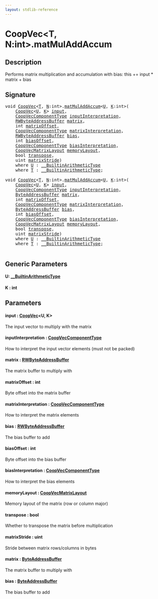 ```yaml
---
layout: stdlib-reference
---
```


# CoopVec\<T, N:int\>\.matMulAddAccum

## Description

Performs matrix multiplication and accumulation with bias: this += input * matrix + bias



## Signature 

<pre>
<span class="code_keyword">void</span> <a href="index.md" class="code_type">CoopVec</a>&lt;<a href="index.md#typeparam-T" class="code_type">T</a>, <a href="index.md#decl-N" class="code_var">N</a>:<span class="code_keyword">int</span>&gt;.<a href="matmuladdaccum-369.md">matMulAddAccum</a>&lt;<a href="matmuladdaccum-369.md#typeparam-U" class="code_type">U</a>, <a href="matmuladdaccum-369.md#decl-K" class="code_var">K</a>:<span class="code_keyword">int</span>&gt;(
    <a href="index.md" class="code_type">CoopVec</a>&lt;<a href="matmuladdaccum-369.md#typeparam-U" class="code_type">U</a>, <a href="matmuladdaccum-369.md#decl-K" class="code_var">K</a>&gt; <a href="matmuladdaccum-369.md#decl-input" class="code_param">input</a>,
    <a href="../coopveccomponenttype-047g/index.md" class="code_type">CoopVecComponentType</a> <a href="matmuladdaccum-369.md#decl-inputInterpretation" class="code_param">inputInterpretation</a>,
    <a href="../rwbyteaddressbuffer-0126d/index.md" class="code_type">RWByteAddressBuffer</a> <a href="matmuladdaccum-369.md#decl-matrix" class="code_param">matrix</a>,
    <span class="code_keyword">int</span> <a href="matmuladdaccum-369.md#decl-matrixOffset" class="code_param">matrixOffset</a>,
    <a href="../coopveccomponenttype-047g/index.md" class="code_type">CoopVecComponentType</a> <a href="matmuladdaccum-369.md#decl-matrixInterpretation" class="code_param">matrixInterpretation</a>,
    <a href="../rwbyteaddressbuffer-0126d/index.md" class="code_type">RWByteAddressBuffer</a> <a href="matmuladdaccum-369.md#decl-bias" class="code_param">bias</a>,
    <span class="code_keyword">int</span> <a href="matmuladdaccum-369.md#decl-biasOffset" class="code_param">biasOffset</a>,
    <a href="../coopveccomponenttype-047g/index.md" class="code_type">CoopVecComponentType</a> <a href="matmuladdaccum-369.md#decl-biasInterpretation" class="code_param">biasInterpretation</a>,
    <a href="../coopvecmatrixlayout-047d/index.md" class="code_type">CoopVecMatrixLayout</a> <a href="matmuladdaccum-369.md#decl-memoryLayout" class="code_param">memoryLayout</a>,
    <span class="code_keyword">bool</span> <a href="matmuladdaccum-369.md#decl-transpose" class="code_param">transpose</a>,
    <span class="code_keyword">uint</span> <a href="matmuladdaccum-369.md#decl-matrixStride" class="code_param">matrixStride</a>)
    <span class='code_keyword'>where</span> <a href="matmuladdaccum-369.md#typeparam-U" class="code_type">U</a> : <a href="../../interfaces/0_builtinarithmetictype-029j/index.md" class="code_type">__BuiltinArithmeticType</a>
    <span class='code_keyword'>where</span> <a href="index.md#typeparam-T" class="code_type">T</a> : <a href="../../interfaces/0_builtinarithmetictype-029j/index.md" class="code_type">__BuiltinArithmeticType</a>;

<span class="code_keyword">void</span> <a href="index.md" class="code_type">CoopVec</a>&lt;<a href="index.md#typeparam-T" class="code_type">T</a>, <a href="index.md#decl-N" class="code_var">N</a>:<span class="code_keyword">int</span>&gt;.<a href="matmuladdaccum-369.md">matMulAddAccum</a>&lt;<a href="matmuladdaccum-369.md#typeparam-U" class="code_type">U</a>, <a href="matmuladdaccum-369.md#decl-K" class="code_var">K</a>:<span class="code_keyword">int</span>&gt;(
    <a href="index.md" class="code_type">CoopVec</a>&lt;<a href="matmuladdaccum-369.md#typeparam-U" class="code_type">U</a>, <a href="matmuladdaccum-369.md#decl-K" class="code_var">K</a>&gt; <a href="matmuladdaccum-369.md#decl-input" class="code_param">input</a>,
    <a href="../coopveccomponenttype-047g/index.md" class="code_type">CoopVecComponentType</a> <a href="matmuladdaccum-369.md#decl-inputInterpretation" class="code_param">inputInterpretation</a>,
    <a href="../byteaddressbuffer-04b/index.md" class="code_type">ByteAddressBuffer</a> <a href="matmuladdaccum-369.md#decl-matrix" class="code_param">matrix</a>,
    <span class="code_keyword">int</span> <a href="matmuladdaccum-369.md#decl-matrixOffset" class="code_param">matrixOffset</a>,
    <a href="../coopveccomponenttype-047g/index.md" class="code_type">CoopVecComponentType</a> <a href="matmuladdaccum-369.md#decl-matrixInterpretation" class="code_param">matrixInterpretation</a>,
    <a href="../byteaddressbuffer-04b/index.md" class="code_type">ByteAddressBuffer</a> <a href="matmuladdaccum-369.md#decl-bias" class="code_param">bias</a>,
    <span class="code_keyword">int</span> <a href="matmuladdaccum-369.md#decl-biasOffset" class="code_param">biasOffset</a>,
    <a href="../coopveccomponenttype-047g/index.md" class="code_type">CoopVecComponentType</a> <a href="matmuladdaccum-369.md#decl-biasInterpretation" class="code_param">biasInterpretation</a>,
    <a href="../coopvecmatrixlayout-047d/index.md" class="code_type">CoopVecMatrixLayout</a> <a href="matmuladdaccum-369.md#decl-memoryLayout" class="code_param">memoryLayout</a>,
    <span class="code_keyword">bool</span> <a href="matmuladdaccum-369.md#decl-transpose" class="code_param">transpose</a>,
    <span class="code_keyword">uint</span> <a href="matmuladdaccum-369.md#decl-matrixStride" class="code_param">matrixStride</a>)
    <span class='code_keyword'>where</span> <a href="matmuladdaccum-369.md#typeparam-U" class="code_type">U</a> : <a href="../../interfaces/0_builtinarithmetictype-029j/index.md" class="code_type">__BuiltinArithmeticType</a>
    <span class='code_keyword'>where</span> <a href="index.md#typeparam-T" class="code_type">T</a> : <a href="../../interfaces/0_builtinarithmetictype-029j/index.md" class="code_type">__BuiltinArithmeticType</a>;

</pre>

## Generic Parameters

####  <a id="typeparam-U"></a>U: [\_\_BuiltinArithmeticType](../../interfaces/0_builtinarithmetictype-029j/index.md)
####  <a id="decl-K"></a>K  : int

## Parameters

####  <a id="decl-input"></a>input  : [CoopVec](index.md)\<U, K\>
The input vector to multiply with the matrix

####  <a id="decl-inputInterpretation"></a>inputInterpretation  : [CoopVecComponentType](../coopveccomponenttype-047g/index.md)
How to interpret the input vector elements (must not be packed)

####  <a id="decl-matrix"></a>matrix  : [RWByteAddressBuffer](../rwbyteaddressbuffer-0126d/index.md)
The matrix buffer to multiply with

####  <a id="decl-matrixOffset"></a>matrixOffset  : int
Byte offset into the matrix buffer

####  <a id="decl-matrixInterpretation"></a>matrixInterpretation  : [CoopVecComponentType](../coopveccomponenttype-047g/index.md)
How to interpret the matrix elements

####  <a id="decl-bias"></a>bias  : [RWByteAddressBuffer](../rwbyteaddressbuffer-0126d/index.md)
The bias buffer to add

####  <a id="decl-biasOffset"></a>biasOffset  : int
Byte offset into the bias buffer

####  <a id="decl-biasInterpretation"></a>biasInterpretation  : [CoopVecComponentType](../coopveccomponenttype-047g/index.md)
How to interpret the bias elements

####  <a id="decl-memoryLayout"></a>memoryLayout  : [CoopVecMatrixLayout](../coopvecmatrixlayout-047d/index.md)
Memory layout of the matrix (row or column major)

####  <a id="decl-transpose"></a>transpose  : bool
Whether to transpose the matrix before multiplication

####  <a id="decl-matrixStride"></a>matrixStride  : uint
Stride between matrix rows/columns in bytes

####  <a id="decl-matrix"></a>matrix  : [ByteAddressBuffer](../byteaddressbuffer-04b/index.md)
The matrix buffer to multiply with

####  <a id="decl-bias"></a>bias  : [ByteAddressBuffer](../byteaddressbuffer-04b/index.md)
The bias buffer to add



<script>
// Fix .md links to .html when on ReadTheDocs
if (window.location.hostname.includes('readthedocs') || 
    window.location.hostname.includes('rtfd.io')) {
  document.addEventListener('DOMContentLoaded', function() {
    const links = document.querySelectorAll('a');
    links.forEach(link => {
      const href = link.getAttribute('href');
      if (href && href.includes('.md')) {
        // This regex will handle .md links with or without fragment identifiers or query parameters
        link.href = link.href.replace(/(.+)\.md(#[^?]*)?(\?.*)?$/, '$1.html$2$3');
      }
    });
  });
}
</script>
